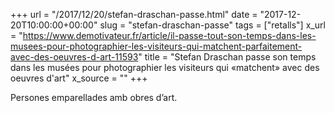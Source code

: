 +++
url = "/2017/12/20/stefan-draschan-passe.html"
date = "2017-12-20T10:00:00+00:00"
slug = "stefan-draschan-passe"
tags = ["retalls"]
x_url = "https://www.demotivateur.fr/article/il-passe-tout-son-temps-dans-les-musees-pour-photographier-les-visiteurs-qui-matchent-parfaitement-avec-des-oeuvres-d-art-11593"
title = "Stefan Draschan passe son temps dans les musées pour photographier les visiteurs qui «matchent» avec des oeuvres d'art"
x_source = ""
+++


Persones emparellades amb obres d’art.
